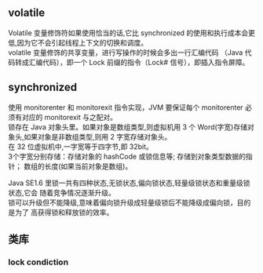 
## volatile

Volatile 变量修饰符如果使用恰当的话,它比 synchronized 的使用和执行成本会更低,因为它不会引起线程上下文的切换和调度。  
volatile 变量修饰的共享变量，进行写操作的时候会多出一行汇编代码 （Java 代码转成汇编代码），即一个 Lock 前缀的指令（Lock# 信号），即插入指令屏障。  

## synchronized

使用 monitorenter 和 monitorexit 指令实现，JVM 要保证每个 monitorenter 必须有对应的 monitorexit 与之配对。  
锁存在 Java 对象头里。如果对象是数组类型,则虚拟机用 3 个 Word(字宽)存储对象头,如果对象是非数组类型,则用 2 字宽存储对象头。  
在 32 位虚拟机中,一字宽等于四字节,即 32bit。  
3个字宽分别存储：存储对象的 hashCode 或锁信息等; 存储到对象类型数据的指针； 数组的长度(如果当前对象是数组)。  

Java SE1.6 里锁一共有四种状态,无锁状态,偏向锁状态,轻量级锁状态和重量级锁状态,它会 随着竞争情况逐渐升级。  
锁可以升级但不能降级,意味着偏向锁升级成轻量级锁后不能降级成偏向锁，目的是为了 高获得锁和释放锁的效率。  

## 类库

### lock condiction

